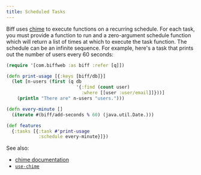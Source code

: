 ```yaml
---
title: Scheduled Tasks
---
```


Biff uses [chime](https://github.com/jarohen/chime) to execute functions on a
recurring schedule. For each task, you must provide a function to run and a
zero-argument schedule function which will return a list of times at which to
execute the task function. The schedule can be an infinite sequence. For example, here's
a task that prints out the number of users every 60 seconds:

```clojure
(require '[com.biffweb :as biff :refer [q]])

(defn print-usage [{:keys [biff/db]}]
  (let [n-users (first (q db
                          '{:find (count user)
                            :where [[user :user/email]]}))]
    (println "There are" n-users "users.")))

(defn every-minute []
  (iterate #(biff/add-seconds % 60) (java.util.Date.)))

(def features
  {:tasks [{:task #'print-usage
            :schedule every-minute}]})
```

See also:

 - [chime documentation](https://github.com/jarohen/chime)
 - [`use-chime`](https://github.com/jacobobryant/biff/blob/bdd1bd81d95ee36c615495a946c7c1aa92d19e2e/src/com/biffweb.clj#L297)
